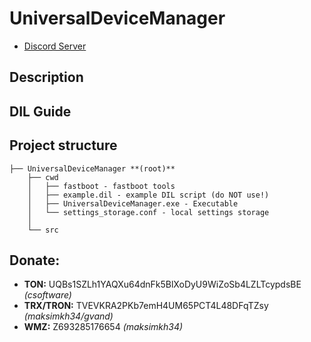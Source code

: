 # UniversalDeviceManager

* [Discord Server](https://discord.gg/eQXvPej8Ms)

## Description


## DIL Guide

## Project structure
```
├── UniversalDeviceManager **(root)**
    ├── cwd
    │   ├── fastboot - fastboot tools
    │   ├── example.dil - example DIL script (do NOT use!)
    │   ├── UniversalDeviceManager.exe - Executable
    │   └── settings_storage.conf - local settings storage
    │
    └── src
```
## Donate: 
* **TON:** UQBs1SZLh1YAQXu64dnFk5BlXoDyU9WiZoSb4LZLTcypdsBE *(csoftware)*
* **TRX/TRON:** TVEVKRA2PKb7emH4UM65PCT4L48DFqTZsy *(maksimkh34/gvand)*
* **WMZ:** Z693285176654 *(maksimkh34)*
